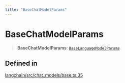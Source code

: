 ```yaml
---
title: "BaseChatModelParams"
---
```


# BaseChatModelParams

> **BaseChatModelParams**: [`BaseLanguageModelParams`](../../base_language/interfaces/BaseLanguageModelParams.md)

## Defined in

[langchain/src/chat_models/base.ts:35](https://github.com/hwchase17/langchainjs/blob/ddf2996/langchain/src/chat_models/base.ts#L35)

